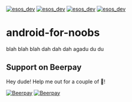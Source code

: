 [![esos_dev](https://img.shields.io/badge/Enterprise%20Support%20Available-starting%20at%20%244.99%2Fm-green.svg)](http://localhost:3000/subscribe/shaharsol/android-for-noobs)
[![esos_dev](https://img.shields.io/badge/Enterprise%20Support%20Available-Starting%20at%24undefined%2Fm-green.svg)](http://localhost:3000/subscribe/shaharsol/android-for-noobs)
[![esos_dev](https://img.shields.io/badge/Enterprise%20Support%20Available-%2450%2Fm-green.svg)](http://localhost:3000/subscribe/shaharsol/android-for-noobs)
[![esos_dev](https://img.shields.io/badge/Enterprise%20Support%20Available-%2450%2Fm-green.svg)](http://localhost:3000/subscribe/shaharsol/android-for-noobs)

# android-for-noobs

blah blah blah
dah dah dah
agadu du du

## Support on Beerpay
Hey dude! Help me out for a couple of :beers:!

[![Beerpay](https://beerpay.io/shaharsol/android-for-noobs/badge.svg?style=beer-square)](https://beerpay.io/shaharsol/android-for-noobs)  [![Beerpay](https://beerpay.io/shaharsol/android-for-noobs/make-wish.svg?style=flat-square)](https://beerpay.io/shaharsol/android-for-noobs?focus=wish)
